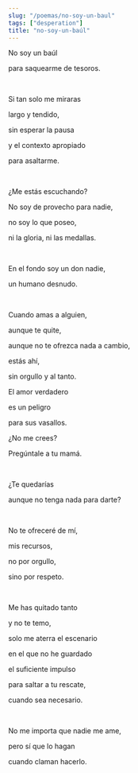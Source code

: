 ```yaml
---
slug: "/poemas/no-soy-un-baul"
tags: ["desperation"]
title: "no-soy-un-baúl"
---
```

No soy un baúl

para saquearme de tesoros.

&nbsp;

Si tan solo me miraras

largo y tendido,

sin esperar la pausa

y el contexto apropiado

para asaltarme.

&nbsp;

¿Me estás escuchando?

No soy de provecho para nadie,

no soy lo que poseo,

ni la gloria, ni las medallas.

&nbsp;

En el fondo soy un don nadie,

un humano desnudo.

&nbsp;

Cuando amas a alguien,

aunque te quite,

aunque no te ofrezca nada a cambio,

estás ahí,

sin orgullo y al tanto.

El amor verdadero

es un peligro

para sus vasallos.

¿No me crees?

Pregúntale a tu mamá.

&nbsp;

¿Te quedarías

aunque no tenga nada para darte?

&nbsp;

No te ofreceré de mí,

mis recursos,

no por orgullo,

sino por respeto.

&nbsp;

Me has quitado tanto

y no te temo,

solo me aterra el escenario

en el que no he guardado

el suficiente impulso

para saltar a tu rescate,

cuando sea necesario.

&nbsp;

No me importa que nadie me ame,

pero sí que lo hagan

cuando claman hacerlo.